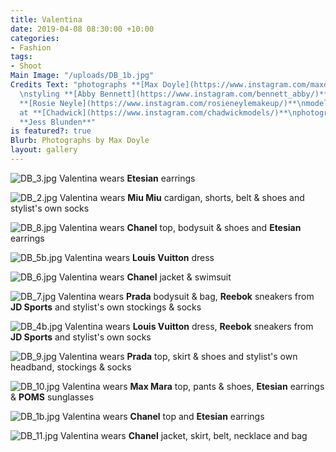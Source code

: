 ```yaml
---
title: Valentina
date: 2019-04-08 08:30:00 +10:00
categories:
- Fashion
tags:
- Shoot
Main Image: "/uploads/DB_1b.jpg"
Credits Text: "photographs **[Max Doyle](https://www.instagram.com/maxdoyle_photographer/)**
  \nstyling **[Abby Bennett](https://www.instagram.com/bennett_abby/)**\nhair & make-up
  **[Rosie Neyle](https://www.instagram.com/rosieneylemakeup/)**\nmodel **[Valentina](https://www.instagram.com/shemelinaaa/)**
  at **[Chadwick](https://www.instagram.com/chadwickmodels/)**\nphotography assistant
  **Jess Blunden**"
is featured?: true
Blurb: Photographs by Max Doyle
layout: gallery
---
```


![DB_3.jpg](/uploads/DB_3.jpg)
Valentina wears **Etesian** earrings

![DB_2.jpg](/uploads/DB_2.jpg)
Valentina wears **Miu Miu** cardigan, shorts, belt & shoes and stylist's own socks

![DB_8.jpg](/uploads/DB_8.jpg)
Valentina wears **Chanel** top, bodysuit & shoes and **Etesian** earrings

![DB_5b.jpg](/uploads/DB_5b.jpg)
Valentina wears **Louis Vuitton** dress

![DB_6.jpg](/uploads/DB_6.jpg)
Valentina wears **Chanel** jacket & swimsuit

![DB_7.jpg](/uploads/DB_7.jpg)
Valentina wears **Prada** bodysuit & bag, **Reebok** sneakers from **JD Sports** and stylist's own stockings & socks

![DB_4b.jpg](/uploads/DB_4b.jpg)
Valentina wears **Louis Vuitton** dress, **Reebok** sneakers from **JD Sports** and stylist's own socks

![DB_9.jpg](/uploads/DB_9.jpg)
Valentina wears **Prada** top, skirt & shoes and stylist's own headband, stockings & socks

![DB_10.jpg](/uploads/DB_10.jpg)
Valentina wears **Max Mara** top, pants & shoes, **Etesian** earrings & **POMS** sunglasses

![DB_1b.jpg](/uploads/DB_1b.jpg)
Valentina wears **Chanel** top and **Etesian** earrings

![DB_11.jpg](/uploads/DB_11.jpg)
Valentina wears **Chanel** jacket, skirt, belt, necklace and bag